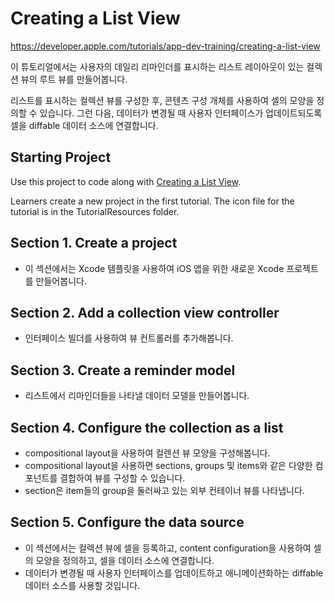 # Creating a List View
https://developer.apple.com/tutorials/app-dev-training/creating-a-list-view

이 튜토리얼에서는 사용자의 데일리 리마인더를 표시하는 리스트 레이아웃이 있는 컬렉션 뷰의 루트 뷰를 만들어봅니다.

리스트를 표시하는 컬렉션 뷰를 구성한 후, 콘텐츠 구성 개체를 사용하여 셀의 모양을 정의할 수 있습니다. 그런 다음, 데이터가 변경될 때 사용자 인터페이스가 업데이트되도록 셀을 diffable 데이터 소스에 연결합니다.

## Starting Project

Use this project to code along with [Creating a List View](https://developer.apple.com/tutorials/app-dev-training/creating-a-list-view).

Learners create a new project in the first tutorial. The icon file for the tutorial is in the TutorialResources folder.

## **Section 1. Create a project**
- 이 섹션에서는 Xcode 템플릿을 사용하여 iOS 앱을 위한 새로운 Xcode 프로젝트를 만들어봅니다.

## **Section 2. Add a collection view controller**
- 인터페이스 빌더를 사용하여 뷰 컨트롤러를 추가해봅니다.

## **Section 3. Create a reminder model**
- 리스트에서 리마인더들을 나타낼 데이터 모델을 만들어봅니다.

## **Section 4. Configure the collection as a list**
- compositional layout을 사용하여 컬렌션 뷰 모양을 구성해봅니다.
- compositional layout을 사용하면 sections, groups 및 items와 같은 다양한 컴포넌트를 결합하여 뷰를 구성할 수 있습니다.
- section은 item들의 group을 둘러싸고 있는 외부 컨테이너 뷰를 나타냅니다.

## **Section 5. Configure the data source**
- 이 섹션에서는 컬렉션 뷰에 셀을 등록하고, content configuration을 사용하여 셀의 모양을 정의하고, 셀을 데이터 소스에 연결합니다.
- 데이터가 변경될 때 사용자 인터페이스를 업데이트하고 애니메이션화하는 diffable 데이터 소스를 사용할 것입니다.